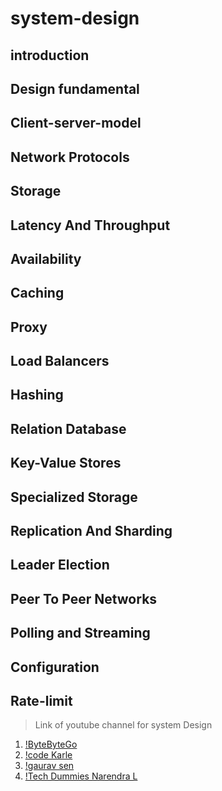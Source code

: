 # system-design
## introduction
## Design fundamental
## Client-server-model
## Network Protocols
## Storage
## Latency And Throughput
## Availability
## Caching
## Proxy
## Load Balancers
## Hashing
## Relation Database
## Key-Value Stores
## Specialized Storage
## Replication And Sharding
## Leader Election
## Peer To Peer Networks
## Polling and Streaming
## Configuration
## Rate-limit

> Link of youtube channel for system Design

1. [!ByteByteGo](https://www.youtube.com/@ByteByteGo)
2. [!code Karle](https://www.youtube.com/@codeKarle)
3. [!gaurav sen](https://www.youtube.com/@gkcs)
4. [!Tech Dummies Narendra L](https://www.youtube.com/@TechDummiesNarendraL)
